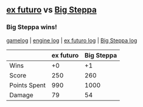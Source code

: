 ## [ex futuro](<../../ex futuro/README.md>) vs [Big Steppa](<../../Big Steppa/README.md>)
### Big Steppa wins!

[gamelog](<gamelog.json>) | [engine log](<engine>) | [ex futuro log](<ex futuro>) | [Big Steppa log](<Big Steppa>)

|              | ex futuro | Big Steppa |
| ------------ | --------- | ---------- |
| Wins         |        +0 |         +1 |
| Score        |       250 |        260 |
| Points Spent |       990 |       1000 |
| Damage       |        79 |         54 |
